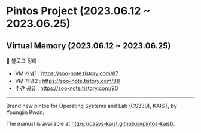 # Pintos Project (2023.06.12 ~ 2023.06.25)

## Virtual Memory (2023.06.12 ~ 2023.06.25)
:bookmark: 블로그 정리
- VM 개념1 : https://soo-note.tistory.com/87
- VM 개념2 : https://soo-note.tistory.com/88
- 주간 공유 : https://soo-note.tistory.com/90

---
Brand new pintos for Operating Systems and Lab (CS330), KAIST, by Youngjin Kwon.

The manual is available at https://casys-kaist.github.io/pintos-kaist/.
